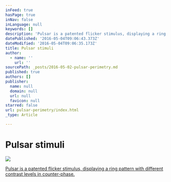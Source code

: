 ```yaml
---
inFeed: true
hasPage: true
inNav: false
inLanguage: null
keywords: []
description: 'Pulsar is a patented flicker stimulus, displaying a ring pattern with different contrast levels in counter-phase.'
datePublished: '2016-05-04T09:06:43.373Z'
dateModified: '2016-05-04T09:06:35.173Z'
title: Pulsar stimuli
author:
  - name: ''
    url: ''
sourcePath: _posts/2016-05-02-pulsar-perimetry.md
published: true
authors: []
publisher:
  name: null
  domain: null
  url: null
  favicon: null
starred: false
url: pulsar-perimetry/index.html
_type: Article

---
```

# Pulsar stimuli
![](https://the-grid-user-content.s3-us-west-2.amazonaws.com/e7edf2ec-1ea7-46e5-b309-a5d9d15f7614.png)

[Pulsar is a patented flicker stimulus, displaying a ring pattern with different contrast levels in counter-phase.][0]

[0]: https://www.haag-streit.com/haag-streit-diagnostics/products/perimetry/octopus-600/#c932